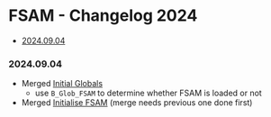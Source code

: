 # FSAM - Changelog 2024
- [2024.09.04](#20240904)

### 2024.09.04
- Merged [Initial Globals](/files/claims/fsam/Misc/Initial%20Globals.zip)
  - use `B_Glob_FSAM` to determine whether FSAM is loaded or not
- Merged [Initialise FSAM](/files/claims/fsam/Misc/InitialiseFSAM.zip) (merge needs previous one done first)